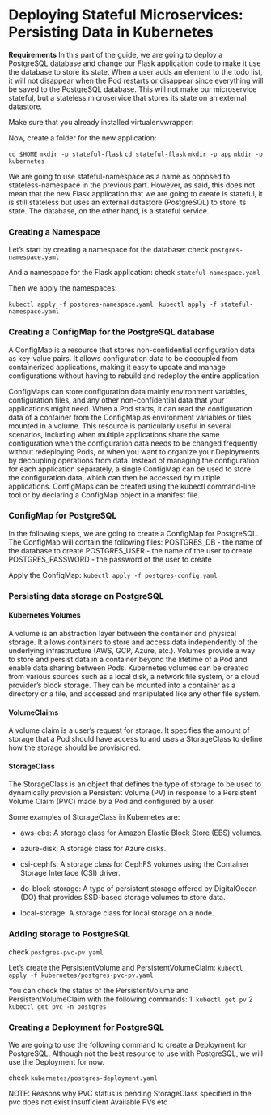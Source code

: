 # Deploying Stateful Microservices: Persisting Data in Kubernetes

**Requirements**
In this part of the guide, we are going to deploy a PostgreSQL database and change our Flask application code to make it use the database to store its state. When a user adds an element to the todo list, it will not disappear when the Pod restarts or disappear since everything will be saved to the PostgreSQL database. This will not make our microservice stateful, but a stateless microservice that stores its state on an external datastore.

Make sure that you already installed virtualenvwrapper:

Now, create a folder for the new application:

`cd $HOME`
`mkdir -p stateful-flask`
`cd stateful-flask`
`mkdir -p app`
`mkdir -p kubernetes`

We are going to use stateful-namespace as a name as opposed to stateless-namespace in the previous part. However, as said, this does not mean that the new Flask application that we are going to create is stateful, it is still stateless but uses an external datastore (PostgreSQL) to store its state. The database, on the other hand, is a stateful service.

### Creating a Namespace
Let’s start by creating a namespace for the database:
check `postgres-namespace.yaml`

And a namespace for the Flask application:
check `stateful-namespace.yaml`


Then we apply the namespaces:

`kubectl apply -f postgres-namespace.yaml `
`kubectl apply -f stateful-namespace.yaml`


### Creating a ConfigMap for the PostgreSQL database
A ConfigMap is a resource that stores non-confidential configuration data
as key-value pairs. It allows configuration data to be decoupled from
containerized applications, making it easy to update and manage
configurations without having to rebuild and redeploy the entire
application.

ConfigMaps can store configuration data mainly environment variables,
configuration files, and any other non-confidential data that your
applications might need. When a Pod starts, it can read the configuration data of a container from the ConfigMap as environment variables or files mounted in a volume. This resource is particularly useful in several scenarios, including when multiple applications share the same configuration when the configuration data needs to be changed frequently without redeploying Pods, or when you want to organize your Deployments by decoupling operations from data. Instead of managing the configuration for each application separately, a single ConfigMap can be used to store the configuration data, which can then be accessed by multiple applications.
ConfigMaps can be created using the kubectl command-line tool or by
declaring a ConfigMap object in a manifest file.

### ConfigMap for PostgreSQL
In the following steps, we are going to create a ConfigMap for PostgreSQL.
The ConfigMap will contain the following files:
POSTGRES_DB - the name of the database to create
POSTGRES_USER - the name of the user to create
POSTGRES_PASSWORD - the password of the user to create

Apply the ConfigMap:
`kubectl apply -f postgres-config.yaml `

### Persisting data storage on PostgreSQL
#### Kubernetes Volumes
A volume is an abstraction layer between the container and physical
storage. It allows containers to store and access data independently of the underlying infrastructure (AWS, GCP, Azure, etc.).
Volumes provide a way to store and persist data in a container beyond the lifetime of a Pod and enable data sharing between Pods.
Kubernetes volumes can be created from various sources such as a local
disk, a network file system, or a cloud provider’s block storage. They can be mounted into a container as a directory or a file, and accessed and manipulated like any other file system.

#### VolumeClaims
A volume claim is a user’s request for storage. It specifies the amount of
storage that a Pod should have access to and uses a StorageClass to define how the storage should be provisioned.

#### StorageClass
The StorageClass is an object that defines the type of storage to be used to dynamically provision a Persistent Volume (PV) in response to a Persistent
Volume Claim (PVC) made by a Pod and configured by a user.

Some examples of StorageClass in Kubernetes are:
- aws-ebs: A storage class for Amazon Elastic Block Store (EBS)
volumes.
- azure-disk: A storage class for Azure disks.
- csi-cephfs: A storage class for CephFS volumes using the Container
Storage Interface (CSI) driver.

- do-block-storage: A type of persistent storage offered by DigitalOcean
(DO) that provides SSD-based storage volumes to store data.
- local-storage: A storage class for local storage on a node.

### Adding storage to PostgreSQL
check `postgres-pvc-pv.yaml`

Let’s create the PersistentVolume and PersistentVolumeClaim:
`kubectl apply -f kubernetes/postgres-pvc-pv.yaml`

You can check the status of the PersistentVolume and
PersistentVolumeClaim with the following commands:
1` kubectl get pv`
2 `kubectl get pvc -n postgres`


### Creating a Deployment for PostgreSQL
We are going to use the following command to create a Deployment for
PostgreSQL.
Although not the best resource to use with PostgreSQL, we will use the Deployment for now.

check `kubernetes/postgres-deployment.yaml`

NOTE: Reasons why PVC status is pending
StorageClass specified in the pvc  does not exist
Insufficient Available PVs
etc